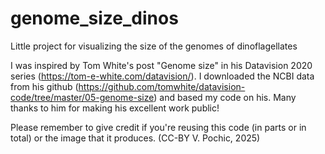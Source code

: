 # genome_size_dinos
Little project for visualizing the size of the genomes of dinoflagellates

I was inspired by Tom White's post "Genome size" in his Datavision 2020 series (https://tom-e-white.com/datavision/). I downloaded the NCBI data from his github 
(https://github.com/tomwhite/datavision-code/tree/master/05-genome-size) and based my code on his. 
Many thanks to him for making his excellent work public!

Please remember to give credit if you're reusing this code (in parts or in 
total) or the image that it produces.
(CC-BY V. Pochic, 2025)
